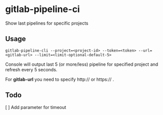 # gitlab-pipeline-ci

Show last pipelines for specific projects

## Usage

    gitlab-pipeline-cli --project=<project-id> --token=<token> --url=<gitlab-url> --limit=<limit-optional-default-5>

Console will output last 5 (or more/less) pipeline for specified project and refresh every 5 seconds.

For **gitlab-url** you need to specify http:// or https:// .

## Todo

[ ] Add parameter for timeout
